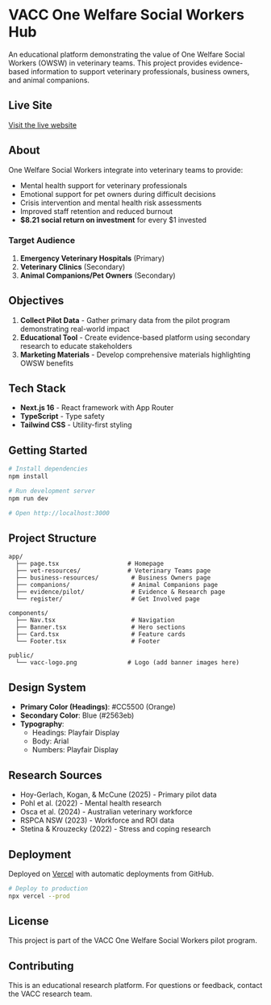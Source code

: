 # VACC One Welfare Social Workers Hub

An educational platform demonstrating the value of One Welfare Social Workers (OWSW) in veterinary teams. This project provides evidence-based information to support veterinary professionals, business owners, and animal companions.

## Live Site

[Visit the live website](https://vacc-owsw-hub.vercel.app)

## About

One Welfare Social Workers integrate into veterinary teams to provide:
- Mental health support for veterinary professionals
- Emotional support for pet owners during difficult decisions
- Crisis intervention and mental health risk assessments
- Improved staff retention and reduced burnout
- **$8.21 social return on investment** for every $1 invested

### Target Audience

1. **Emergency Veterinary Hospitals** (Primary)
2. **Veterinary Clinics** (Secondary)
3. **Animal Companions/Pet Owners** (Secondary)

## Objectives

1. **Collect Pilot Data** - Gather primary data from the pilot program demonstrating real-world impact
2. **Educational Tool** - Create evidence-based platform using secondary research to educate stakeholders
3. **Marketing Materials** - Develop comprehensive materials highlighting OWSW benefits

## Tech Stack

- **Next.js 16** - React framework with App Router
- **TypeScript** - Type safety
- **Tailwind CSS** - Utility-first styling

## Getting Started

```bash
# Install dependencies
npm install

# Run development server
npm run dev

# Open http://localhost:3000
```

## Project Structure

```
app/
  ├── page.tsx                   # Homepage
  ├── vet-resources/             # Veterinary Teams page
  ├── business-resources/         # Business Owners page
  ├── companions/                 # Animal Companions page
  ├── evidence/pilot/             # Evidence & Research page
  └── register/                   # Get Involved page

components/
  ├── Nav.tsx                     # Navigation
  ├── Banner.tsx                  # Hero sections
  ├── Card.tsx                    # Feature cards
  └── Footer.tsx                  # Footer

public/
  └── vacc-logo.png              # Logo (add banner images here)
```

## Design System

- **Primary Color (Headings)**: #CC5500 (Orange)
- **Secondary Color**: Blue (#2563eb)
- **Typography**: 
  - Headings: Playfair Display
  - Body: Arial
  - Numbers: Playfair Display

## Research Sources

- Hoy-Gerlach, Kogan, & McCune (2025) - Primary pilot data
- Pohl et al. (2022) - Mental health research
- Osca et al. (2024) - Australian veterinary workforce
- RSPCA NSW (2023) - Workforce and ROI data
- Stetina & Krouzecky (2022) - Stress and coping research

## Deployment

Deployed on [Vercel](https://vercel.com) with automatic deployments from GitHub.

```bash
# Deploy to production
npx vercel --prod
```

## License

This project is part of the VACC One Welfare Social Workers pilot program.

## Contributing

This is an educational research platform. For questions or feedback, contact the VACC research team.
